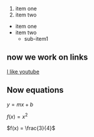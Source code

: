 


1. item one
2. item two

* item one
* item two
  * sub-item1

## now we work on links

[I like youtube](https://www.youtube.com)

## Now equations

$y = mx + b$

$f(x) = x^2$

$f(x) = \frac{3}{4}$
